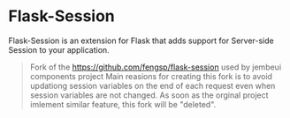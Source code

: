 Flask-Session
=============

Flask-Session is an extension for Flask that adds support for Server-side Session to your application.


> Fork of the https://github.com/fengsp/flask-session used by jembeui components project
> Main reasions for creating this fork is to avoid updationg session variables on the end of each request even when session variables are not changed.
> As soon as the orginal project imlement similar feature, this fork will be "deleted".
